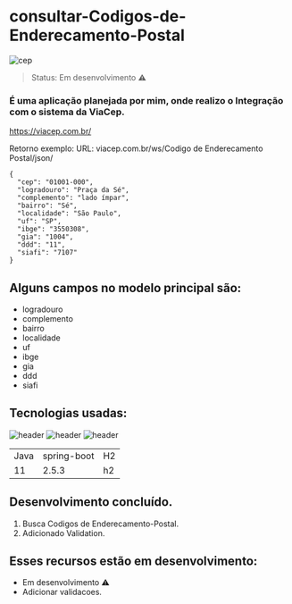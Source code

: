 # consultar-Codigos-de-Enderecamento-Postal
![cep](https://github.com/JoaoEduardoFM/consultar-Codigos-de-Enderecamento-Postal/assets/90796699/7f94aa56-ae6d-46d7-a55e-daa731acab08)

 > Status: Em desenvolvimento ⚠️


### É uma aplicação planejada por mim, onde realizo o Integração com o sistema da ViaCep.
https://viacep.com.br/

Retorno exemplo:
URL: viacep.com.br/ws/Codigo de Enderecamento Postal/json/

    {
      "cep": "01001-000",
      "logradouro": "Praça da Sé",
      "complemento": "lado ímpar",
      "bairro": "Sé",
      "localidade": "São Paulo",
      "uf": "SP",
      "ibge": "3550308",
      "gia": "1004",
      "ddd": "11",
      "siafi": "7107"
    }
     
## Alguns campos no modelo principal são:

+ logradouro 
+ complemento
+ bairro
+ localidade
+ uf
+ ibge
+ gia
+ ddd
+ siafi
	
## Tecnologias usadas:
![header](https://user-images.githubusercontent.com/90796699/228732700-385f1245-70e2-4afa-8fcb-3838c43cc3d1.png)
![header](https://user-images.githubusercontent.com/90796699/228732963-6bafac5b-bb12-4e8d-b72a-47b3798f7bc3.png)
![header](https://user-images.githubusercontent.com/90796699/229381110-73a2592a-5e58-4948-ae38-a179cc119e10.png)
<table>
  <tr>
    <td>Java</td>
    <td>spring-boot</td>
    <td>H2</td>
  </tr>
  <tr>
    <td>11</td>
    <td>2.5.3</td>
    <td>h2</td>
  </tr>
</table>

## Desenvolvimento concluído.

1) Busca Codigos de Enderecamento-Postal.
2) Adicionado Validation.

## Esses recursos estão em desenvolvimento:

- Em desenvolvimento ⚠️
- Adicionar validacoes.
